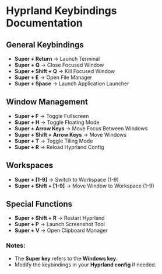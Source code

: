 # Hyprland Keybindings Documentation

## General Keybindings

- **Super + Return** → Launch Terminal
- **Super + Q** → Close Focused Window
- **Super + Shift + Q** → Kill Focused Window
- **Super + E** → Open File Manager
- **Super + Space** → Launch Application Launcher

## Window Management

- **Super + F** → Toggle Fullscreen
- **Super + H** → Toggle Floating Mode
- **Super + Arrow Keys** → Move Focus Between Windows
- **Super + Shift + Arrow Keys** → Move Windows
- **Super + T** → Toggle Tiling Mode
- **Super + R** → Reload Hyprland Config

## Workspaces

- **Super + [1-9]** → Switch to Workspace (1-9)
- **Super + Shift + [1-9]** → Move Window to Workspace (1-9)

## Special Functions

- **Super + Shift + R** → Restart Hyprland
- **Super + P** → Launch Screenshot Tool
- **Super + V** → Open Clipboard Manager

### Notes:
- The **Super key** refers to the **Windows key**.
- Modify the keybindings in your **Hyprland config** if needed.

